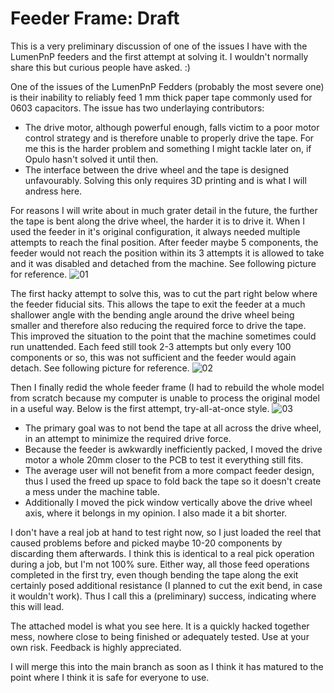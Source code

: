# Feeder Frame: Draft

This is a very preliminary discussion of one of the issues I have with the LumenPnP feeders and the first attempt at solving it. I wouldn't normally share this but curious people have asked. :)

One of the issues of the LumenPnP Fedders (probably the most severe one) is their inability to reliably feed 1 mm thick paper tape commonly used for 0603 capacitors. The issue has two underlaying contributors:
- The drive motor, although powerful enough, falls victim to a poor motor control strategy and is therefore unable to properly drive the tape. For me this is the harder problem and something I might tackle later on, if Opulo hasn't solved it until then.
- The interface between the drive wheel and the tape is designed unfavourably. Solving this only requires 3D printing and is what I will andress here.

For reasons I will write about in much grater detail in the future, the further the tape is bent along the drive wheel, the harder it is to drive it. When I used the feeder in it's original configuration, it always needed multiple attempts to reach the final position. After feeder maybe 5 components, the feeder would not reach the position within its 3 attempts it is allowed to take and it was disabled and detached from the machine. See following picture for reference.
![01](https://github.com/user-attachments/assets/37c62274-e2bb-402c-970f-b0638493c2f1)

The first hacky attempt to solve this, was to cut the part right below where the feeder fiducial sits. This allows the tape to exit the feeder at a much shallower angle with the bending angle around the drive wheel being smaller and therefore also reducing the required force to drive the tape. This improved the situation to the point that the machine sometimes could run unattended. Each feed still took 2-3 attempts but only every 100 components or so, this was not sufficient and the feeder would again detach. See following picture for reference.
![02](https://github.com/user-attachments/assets/3ba63317-228c-4790-9032-117d3f9dcbe2)

Then I finally redid the whole feeder frame (I had to rebuild the whole model from scratch because my computer is unable to process the original model in a useful way. Below is the first attempt, try-all-at-once style.
![03](https://github.com/user-attachments/assets/d209d2f5-38ad-44ff-aa37-b80cfd508c1d)
- The primary goal was to not bend the tape at all across the drive wheel, in an attempt to minimize the required drive force.
- Because the feeder is awkwardly inefficiently packed, I moved the drive motor a whole 20mm closer to the PCB to test it everything still fits.
- The average user will not benefit from a more compact feeder design, thus I used the freed up space to fold back the tape so it doesn't create a mess under the machine table.
- Additionally I moved the pick window vertically above the drive wheel axis, where it belongs in my opinion. I also made it a bit shorter.

I don't have a real job at hand to test right now, so I just loaded the reel that caused problems before and picked maybe 10-20 components by discarding them afterwards. I think this is identical to a real pick operation during a job, but I'm not 100% sure. Either way, all those feed operations completed in the first try, even though bending the tape along the exit certainly posed additional resistance (I planned to cut the exit bend, in case it wouldn't work). Thus I call this a (preliminary) success, indicating where this will lead.

The attached model is what you see here. It is a quickly hacked together mess, nowhere close to being finished or adequately tested. Use at your own risk. Feedback is highly appreciated.

I will merge this into the main branch as soon as I think it has matured to the point where I think it is safe for everyone to use. 
